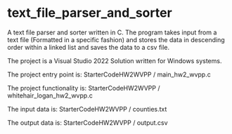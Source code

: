 # text_file_parser_and_sorter
A text file parser and sorter written in C. The program takes input from a text file (Formatted in a specific fashion) and stores the data in 
descending order within a linked list and saves the data to a csv file. 


The project is a Visual Studio 2022 Solution written for Windows systems. 

The project entry point is: StarterCodeHW2WVPP / main_hw2_wvpp.c

The project functionality is: StarterCodeHW2WVPP / whitehair_logan_hw2_wvpp.c

The input data is: StarterCodeHW2WVPP / counties.txt

The output data is: StarterCodeHW2WVPP / output.csv
